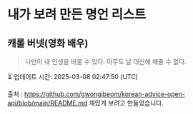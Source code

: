 # 내가 보려 만든 명언 리스트

##  캐롤 버넷(영화 배우)
> 나만이 내 인생을 바꿀 수 있다. 아무도 날 대신해 해줄 수 없다.


⏳ 업데이트 시간: 2025-03-08 02:47:50 (UTC)

출처 : https://github.com/gwongibeom/korean-advice-open-api/blob/main/README.md
재밌게 보려고 만들었습니다.
